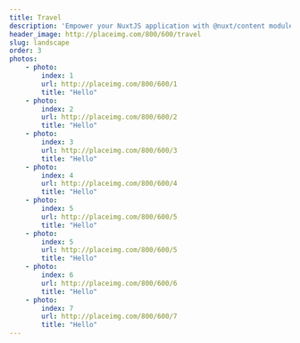 ```yaml
---
title: Travel
description: 'Empower your NuxtJS application with @nuxt/content module: write in a content/ directory and fetch your Markdown, JSON, YAML and CSV files through a MongoDB like API, acting as a Git-based Headless CMS.'
header_image: http://placeimg.com/800/600/travel
slug: landscape
order: 3
photos:
    - photo:
        index: 1
        url: http://placeimg.com/800/600/1
        title: "Hello"
    - photo:
        index: 2
        url: http://placeimg.com/800/600/2
        title: "Hello"
    - photo:
        index: 3
        url: http://placeimg.com/800/600/3
        title: "Hello"
    - photo:
        index: 4
        url: http://placeimg.com/800/600/4
        title: "Hello"
    - photo:
        index: 5
        url: http://placeimg.com/800/600/5
        title: "Hello"
    - photo:
        index: 5
        url: http://placeimg.com/800/600/5
        title: "Hello"
    - photo:
        index: 6
        url: http://placeimg.com/800/600/6
        title: "Hello"
    - photo:
        index: 7
        url: http://placeimg.com/800/600/7
        title: "Hello"
---
```


